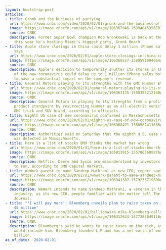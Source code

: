 ```yaml
---
layout: bootstrap-post
articles:
- title: Gronk and the business of partying
  url: https://www.cnbc.com/video/2020/02/01/gronk-and-the-business-of-partying.html
  image: https://image.cnbcfm.com/api/v1/image/106367046-15804845356ED1-REQ-013120-Gronk.jpg?v=1580484532
  source: CNBC
  description: Former Super Bowl champion Rob Gronkowski is back at the big game only
    this year he's hosting Miami's biggest party, Gronk Beach
- title: Apple store closings in China could delay 1 million iPhone sales, Wedbush
    says
  url: https://www.cnbc.com/2020/02/01/apple-store-closings-in-china-could-impact-1-million-iphone-sales.html
  image: https://image.cnbcfm.com/api/v1/image/106368527-1580591094664gettyimages-1197579282.jpeg?v=1580591127
  source: CNBC
  description: Apple's decision to temporarily shutter its stores in China as a result
    of the new coronavirus could delay up to 1 million iPhone sales but is unlikely
    to have a substantial impact on the company's revenue.
- title: General Motors playing to its strengths with the GMC Hummer EV pickup
  url: https://www.cnbc.com/2020/02/01/general-motors-playing-to-its-strengths-with-the-gmc-hummer-ev-pickup.html
  image: https://image.cnbcfm.com/api/v1/image/106363125-1580354212140gmchummerevquietrevolutiongrille.jpg?v=1580385802
  source: CNBC
  description: General Motors is playing to its strengths from a profitability and
    product standpoint by resurrecting Hummer as an all-electric vehicle under its
    GMC truck and SUV brand, according to officials.
- title: Eighth US case of new coronavirus confirmed in Massachussetts
  url: https://www.cnbc.com/2020/02/01/eighth-us-case-of-new-coronavirus-confirmed-in-massachussetts.html
  image: https://image.cnbcfm.com/api/v1/image/106368471-1580582411635gettyimages-1203244636.jpeg?v=1580582435
  source: CNBC
  description: Authorities said on Saturday that the eighth U.S. case of the new coronavirus
    was detected in Massachusetts.
- title: Here is a list of stocks BMO thinks the market has wrong
  url: https://www.cnbc.com/2020/01/31/here-is-a-list-of-stocks-bmo-thinks-the-market-has-wrong.html
  image: https://image.cnbcfm.com/api/v1/image/105913015-1557865608876gettyimages-1025009840.jpeg?v=1574786112
  source: CNBC
  description: Netflix, Deere and Sysco are misunderstood by investors and have room
    to run, according to BMO Capital Markets.
- title: WeWork parent to name Sandeep Mathrani as new CEO, report says
  url: https://www.cnbc.com/2020/02/01/wework-parent-to-name-sandeep-mathrani-as-new-ceo-wsj.html
  image: https://image.cnbcfm.com/api/v1/image/106341387-1579235719500gettyimages-945571810.jpeg?v=1579235802
  source: CNBC
  description: WeWork intends to name Sandeep Mathrani, a veteran in the real estate
    industry, as its new CEO, people familiar with the matter tell The Wall Street
    Journal.
- title: "'I will pay more': Bloomberg unveils plan to raise taxes on incomes over
    $5 million"
  url: https://www.cnbc.com/2020/02/01/billionaire-mike-bloomberg-calls-for-tax-on-incomes-over-5-million.html
  image: https://image.cnbcfm.com/api/v1/image/106312643-1577385049116gettyimages-1189866611.jpeg?v=1577385124
  source: CNBC
  description: Bloomberg's said he wants to raise taxes on the rich, even if that
    would include him. Bloomberg founded L.P and has a net worth of more than $59
    billion.
as_of_date: '2020-02-01'
---
```


